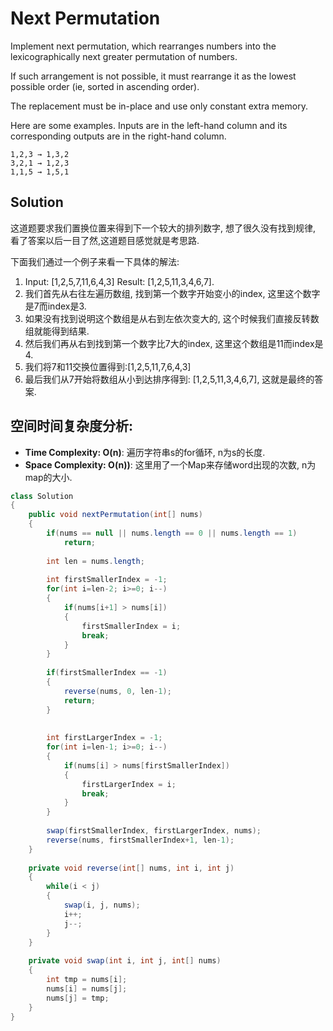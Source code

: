 # Next Permutation

Implement next permutation, which rearranges numbers into the lexicographically next greater permutation of numbers.

If such arrangement is not possible, it must rearrange it as the lowest possible order (ie, sorted in ascending order).

The replacement must be in-place and use only constant extra memory.

Here are some examples. Inputs are in the left-hand column and its corresponding outputs are in the right-hand column.

```
1,2,3 → 1,3,2
3,2,1 → 1,2,3
1,1,5 → 1,5,1
```

## Solution

这道题要求我们置换位置来得到下一个较大的排列数字, 想了很久没有找到规律, 看了答案以后一目了然,这道题目感觉就是考思路.

下面我们通过一个例子来看一下具体的解法:
1. Input: [1,2,5,7,11,6,4,3] Result: [1,2,5,11,3,4,6,7].
3. 我们首先从右往左遍历数组, 找到第一个数字开始变小的index, 这里这个数字是7而index是3.
4. 如果没有找到说明这个数组是从右到左依次变大的, 这个时候我们直接反转数组就能得到结果.
5. 然后我们再从右到找到第一个数字比7大的index, 这里这个数组是11而index是4.
6. 我们将7和11交换位置得到:[1,2,5,11,7,6,4,3]
7. 最后我们从7开始将数组从小到达排序得到: [1,2,5,11,3,4,6,7], 这就是最终的答案.

## 空间时间复杂度分析:

* **Time Complexity: O(n)**: 遍历字符串s的for循环, n为s的长度.
* **Space Complexity: O(n))**: 这里用了一个Map来存储word出现的次数, n为map的大小.


```java
class Solution 
{
    public void nextPermutation(int[] nums) 
    {
        if(nums == null || nums.length == 0 || nums.length == 1)
            return;
        
        int len = nums.length;
        
        int firstSmallerIndex = -1;
        for(int i=len-2; i>=0; i--)
        {
            if(nums[i+1] > nums[i])
            {
                firstSmallerIndex = i;
                break;
            }
        }
        
        if(firstSmallerIndex == -1)
        {
            reverse(nums, 0, len-1);
            return;
        }
            
        
        int firstLargerIndex = -1;
        for(int i=len-1; i>=0; i--)
        {
            if(nums[i] > nums[firstSmallerIndex])
            {
                firstLargerIndex = i;
                break;
            }
        }
        
        swap(firstSmallerIndex, firstLargerIndex, nums);
        reverse(nums, firstSmallerIndex+1, len-1);
    }
    
    private void reverse(int[] nums, int i, int j)
    {
        while(i < j)
        {
            swap(i, j, nums);
            i++;
            j--;
        }
    }
    
    private void swap(int i, int j, int[] nums)
    {
        int tmp = nums[i];
        nums[i] = nums[j];
        nums[j] = tmp;
    }
}
```


